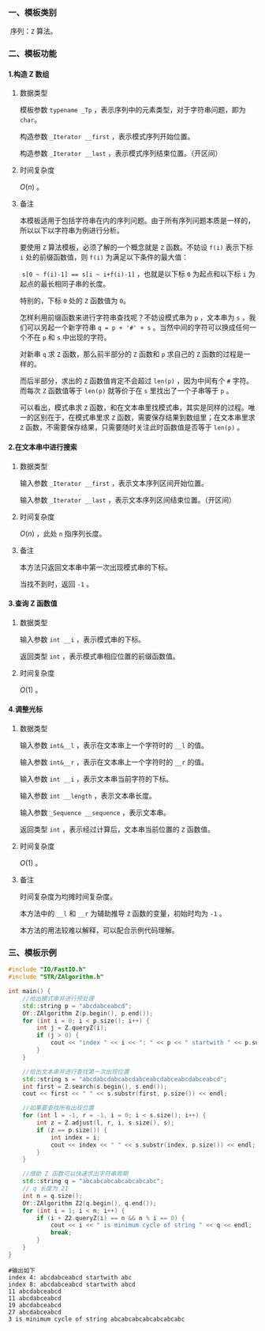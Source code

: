 ### 一、模板类别

​	序列：`Z` 算法。

### 二、模板功能

#### 1.构造 Z 数组

1. 数据类型

   模板参数 `typename _Tp` ，表示序列中的元素类型，对于字符串问题，即为 `char`。

   构造参数 `_Iterator __first` ，表示模式序列开始位置。

   构造参数 `_Iterator __last` ，表示模式序列结束位置。（开区间）

2. 时间复杂度

   $O(n)$ 。

3. 备注

   本模板适用于包括字符串在内的序列问题。由于所有序列问题本质是一样的，所以以下以字符串为例进行分析。

   要使用 `Z` 算法模板，必须了解的一个概念就是 `Z` 函数。不妨设 `f(i)` 表示下标 `i` 处的前缀函数值，则 `f(i)` 为满足以下条件的最大值：

   ​	` s[0 ~ f(i)-1] == s[i ~ i+f(i)-1] ` ，也就是以下标 `0` 为起点和以下标 `i` 为起点的最长相同子串的长度。

   特别的，下标 `0` 处的 `Z` 函数值为 `0`。

   怎样利用前缀函数来进行字符串查找呢？不妨设模式串为 `p` ，文本串为 `s` ，我们可以另起一个新字符串 `q = p + '#' + s` 。当然中间的字符可以换成任何一个不在 `p` 和 `s` 中出现的字符。

   对新串 `q` 求 `Z` 函数，那么前半部分的 `Z` 函数和 `p` 求自己的 `Z` 函数的过程是一样的。

   而后半部分，求出的 `Z` 函数值肯定不会超过 `len(p)` ，因为中间有个 `#` 字符。而每次 `Z` 函数值等于 `len(p)` 就等价于在 `s` 里找出了一个子串等于 `p` 。

   可以看出，模式串求 `Z` 函数，和在文本串里找模式串，其实是同样的过程。唯一的区别在于，在模式串里求 `Z` 函数，需要保存结果到数组里；在文本串里求 `Z` 函数，不需要保存结果，只需要随时关注此时函数值是否等于 `len(p)` 。

#### 2.在文本串中进行搜索

1. 数据类型

   输入参数 `_Iterator __first` ，表示文本序列区间开始位置。

   输入参数 `_Iterator __last` ，表示文本序列区间结束位置。（开区间）

2. 时间复杂度

   $O(n)$ ，此处 `n` 指序列长度。

3. 备注

   本方法只返回文本串中第一次出现模式串的下标。
   
   当找不到时，返回 `-1` 。

#### 3.查询 Z 函数值

1. 数据类型

   输入参数 `int __i` ，表示模式串的下标。

   返回类型 `int` ，表示模式串相应位置的前缀函数值。

2. 时间复杂度

   $O(1)$ 。

#### 4.调整光标

1. 数据类型

   输入参数 `int&__l` ，表示在文本串上一个字符时的 `__l` 的值。

   输入参数 `int&__r` ，表示在文本串上一个字符时的 `__r` 的值。

   输入参数 `int __i` ，表示文本串当前字符的下标。

   输入参数 `int __length` ，表示文本串长度。

   输入参数 `_Sequence __sequence` ，表示文本串。

   返回类型 `int` ，表示经过计算后，文本串当前位置的 `Z` 函数值。

2. 时间复杂度

    $O(1)$ 。

3. 备注

   时间复杂度为均摊时间复杂度。

   本方法中的 `__l` 和 `__r` 为辅助推导 `Z` 函数的变量，初始时均为 `-1`  。
   
   本方法的用法较难以解释，可以配合示例代码理解。

### 三、模板示例

```c++
#include "IO/FastIO.h"
#include "STR/ZAlgorithm.h"

int main() {
    //给出模式串并进行预处理
    std::string p = "abcdabceabcd";
    OY::ZAlgorithm Z(p.begin(), p.end());
    for (int i = 0; i < p.size(); i++) {
        int j = Z.queryZ(i);
        if (j > 0) {
            cout << "index " << i << ": " << p << " startwith " << p.substr(i, j) << endl;
        }
    }

    //给出文本串并进行查找第一次出现位置
    std::string s = "abcdabcdabcabcdabceabcdabceabcdabceabcd";
    int first = Z.search(s.begin(), s.end());
    cout << first << " " << s.substr(first, p.size()) << endl;

    //如果要查找所有出现位置
    for (int l = -1, r = -1, i = 0; i < s.size(); i++) {
        int z = Z.adjust(l, r, i, s.size(), s);
        if (z == p.size()) {
            int index = i;
            cout << index << " " << s.substr(index, p.size()) << endl;
        }
    }

    //借助 Z 函数可以快速求出字符串周期
    std::string q = "abcabcabcabcabcabcabc";
    // q 长度为 21
    int n = q.size();
    OY::ZAlgorithm Z2(q.begin(), q.end());
    for (int i = 1; i < n; i++) {
        if (i + Z2.queryZ(i) == n && n % i == 0) {
            cout << i << " is minimum cycle of string " << q << endl;
            break;
        }
    }
}
```

```
#输出如下
index 4: abcdabceabcd startwith abc
index 8: abcdabceabcd startwith abcd
11 abcdabceabcd
11 abcdabceabcd
19 abcdabceabcd
27 abcdabceabcd
3 is minimum cycle of string abcabcabcabcabcabcabc

```

